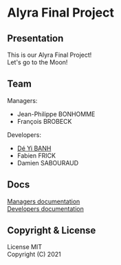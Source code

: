 # Alyra Final Project

## Presentation

This is our Alyra Final Project!<br />
Let's go to the Moon!

## Team

Managers:
- Jean-Philippe BONHOMME
- François BROBECK

Developers:
- [Dé Yi BANH](https://github.com/deyibanh)
- Fabien FRICK
- Damien SABOURAUD

## Docs

[Managers documentation](./docs/managers)<br />
[Developers documentation](./docs/developers)

## Copyright & License

License MIT<br />
Copyright (C) 2021
